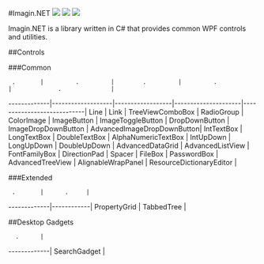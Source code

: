 ﻿#Imagin.NET ![](https://img.shields.io/badge/style-1.6-blue.svg?style=flat&label=version) ![](https://img.shields.io/badge/style-stable-green.svg?style=flat&label=build) ![](https://img.shields.io/badge/style-4.6-red.svg?style=flat&label=.NET)

Imagin.NET is a library written in C# that provides common WPF controls and utilities.

##Controls

###Common

     .       |         .         |        .         |         .           |             .              | 
-------------|-------------------|------------------|---------------------|----------------------------|
Line         | Link              | TreeViewComboBox | RadioGroup          | ColorImage                 |
ImageButton  | ImageToggleButton | DropDownButton   | ImageDropDownButton | AdvancedImageDropDownButton|
IntTextBox   | LongTextBox       | DoubleTextBox    | AlphaNumericTextBox | IntUpDown                  | 
LongUpDown   | DoubleUpDown      | AdvancedDataGrid | AdvancedListView    | FontFamilyBox              | 
DirectionPad | Spacer            | FileBox          | PasswordBox         | AdvancedTreeView           | 
AlignableWrapPanel | ResourceDictionaryEditor |

###Extended

     .       |      .     | 
-------------|------------|
PropertyGrid | TabbedTree |

##Desktop Gadgets

      .      |
-------------|
SearchGadget |